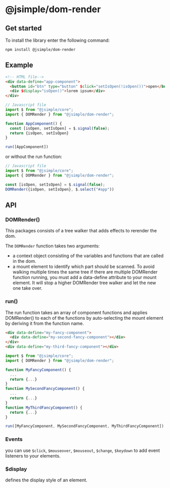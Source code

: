# @jsimple/dom-render

## Get started
To install the library enter the following command:

```
npm install @jsimple/dom-render
```

## Example

```html
<!-- HTML file-->
<div data-define="app-component">
  <button id="btn" type="button" $click="setIsOpen(!isOpen())">open</button>
  <div $display="isOpen()">lorem ipsum</div>
</div>
```
```javascript
// Javascript file
import $ from "@jsimple/core";
import { DOMRender } from "@jsimple/dom-render";

function AppComponent() {
  const [isOpen, setIsOpen] = $.signal(false);
  return {isOpen, setIsOpen}
}

run([AppComponent])
```

or without the run function:

```javascript
// Javascript file
import $ from "@jsimple/core";
import { DOMRender } from "@jsimple/dom-render";

const [isOpen, setIsOpen] = $.signal(false);
DOMRender({isOpen, setIsOpen}, $.select("#app"))
```


## API

### DOMRender()

This packages consists of a tree walker that adds effects to rerender the dom.

The `DOMRender` function takes two arguments:
- a context object consisting of the variables and functions that are called in the dom.
- a mount element to identify which part should be scanned. To avoid walking multiple times the same tree if there are multiple DOMRender function running, you must add a data-define attribute to your mount element. It will stop a higher DOMRender tree walker and let the new one take over.

### run()

The run function takes an array of component functions and applies DOMRender() to each of the functions by auto-selecting the mount element by deriving it from the function name.

```html
<div data-define="my-fancy-component">
  <div data-define="my-second-fancy-component"></div>
</div>
<div data-define="my-third-fancy-component"></div>
```

```javascript
import $ from "@jsimple/core";
import { DOMRender } from "@jsimple/dom-render";

function MyFancyComponent() {
  ...
  return {...}
}
function MySecondFancyComponent() {
  ...
  return {...}
}
function MyThirdFancyComponent() {
  return {...}
}

run([MyFancyComponent, MySecondFancyComponent, MyThirdFancyComponent])
```

### Events

you can use `$click`, `$mouseover`, `$mouseout`, `$change`, `$keydown` to add event listeners to your elements.

### $display

defines the display style of an element.